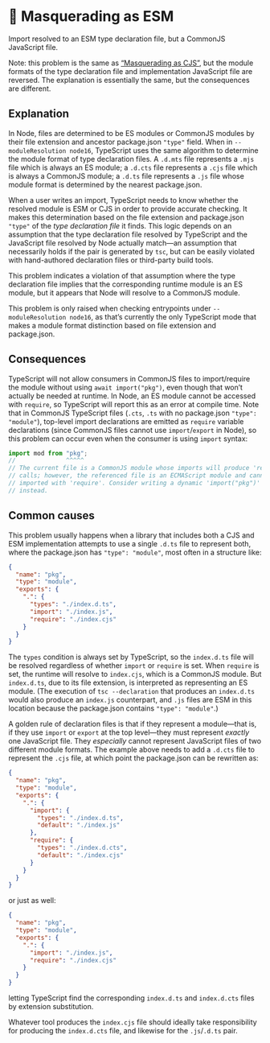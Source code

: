# 👺 Masquerading as ESM

Import resolved to an ESM type declaration file, but a CommonJS JavaScript file.

Note: this problem is the same as [“Masquerading as CJS”](./FalseCJS.md), but the module formats of the type declaration file and implementation JavaScript file are reversed. The explanation is essentially the same, but the consequences are different.

## Explanation

In Node, files are determined to be ES modules or CommonJS modules by their file extension and ancestor package.json `"type"` field. When in `--moduleResolution node16`, TypeScript uses the same algorithm to determine the module format of type declaration files. A `.d.mts` file represents a `.mjs` file which is always an ES module; a `.d.cts` file represents a `.cjs` file which is always a CommonJS module; a `.d.ts` file represents a `.js` file whose module format is determined by the nearest package.json.

When a user writes an import, TypeScript needs to know whether the resolved module is ESM or CJS in order to provide accurate checking. It makes this determination based on the file extension and package.json `"type"` of the _type declaration file_ it finds. This logic depends on an assumption that the type declaration file resolved by TypeScript and the JavaScript file resolved by Node actually match—an assumption that necessarily holds if the pair is generated by `tsc`, but can be easily violated with hand-authored declaration files or third-party build tools.

This problem indicates a violation of that assumption where the type declaration file implies that the corresponding runtime module is an ES module, but it appears that Node will resolve to a CommonJS module.

This problem is only raised when checking entrypoints under `--moduleResolution node16`, as that’s currently the only TypeScript mode that makes a module format distinction based on file extension and package.json.

## Consequences

TypeScript will not allow consumers in CommonJS files to import/require the module without using `await import("pkg")`, even though that won’t actually be needed at runtime. In Node, an ES module cannot be accessed with `require`, so TypeScript will report this as an error at compile time. Note that in CommonJS TypeScript files (`.cts`, `.ts` with no package.json `"type": "module"`), top-level import declarations are emitted as `require` variable declarations (since CommonJS files cannot use `import`/`export` in Node), so this problem can occur even when the consumer is using `import` syntax:

```ts
import mod from "pkg";
//              ^^^^^
// The current file is a CommonJS module whose imports will produce 'require'
// calls; however, the referenced file is an ECMAScript module and cannot be
// imported with 'require'. Consider writing a dynamic 'import("pkg")' call
// instead.
```

## Common causes

This problem usually happens when a library that includes both a CJS and ESM implementation attempts to use a single `.d.ts` file to represent both, where the package.json has `"type": "module"`, most often in a structure like:

```json
{
  "name": "pkg",
  "type": "module",
  "exports": {
    ".": {
      "types": "./index.d.ts",
      "import": "./index.js",
      "require": "./index.cjs"
    }
  }
}
```

The `types` condition is always set by TypeScript, so the `index.d.ts` file will be resolved regardless of whether `import` or `require` is set. When `require` is set, the runtime will resolve to `index.cjs`, which is a CommonJS module. But `index.d.ts`, due to its file extension, is interpreted as representing an ES module. (The execution of `tsc --declaration` that produces an `index.d.ts` would also produce an `index.js` counterpart, and `.js` files are ESM in this location because the package.json contains `"type": "module"`.)

A golden rule of declaration files is that if they represent a module—that is, if they use `import` or `export` at the top level—they must represent _exactly_ one JavaScript file. They _especially_ cannot represent JavaScript files of two different module formats. The example above needs to add a `.d.cts` file to represent the `.cjs` file, at which point the package.json can be rewritten as:

```json
{
  "name": "pkg",
  "type": "module",
  "exports": {
    ".": {
      "import": {
        "types": "./index.d.ts",
        "default": "./index.js"
      },
      "require": {
        "types": "./index.d.cts",
        "default": "./index.cjs"
      }
    }
  }
}
```

or just as well:

```json
{
  "name": "pkg",
  "type": "module",
  "exports": {
    ".": {
      "import": "./index.js",
      "require": "./index.cjs"
    }
  }
}
```

letting TypeScript find the corresponding `index.d.ts` and `index.d.cts` files by extension substitution.

Whatever tool produces the `index.cjs` file should ideally take responsibility for producing the `index.d.cts` file, and likewise for the `.js`/`.d.ts` pair.
